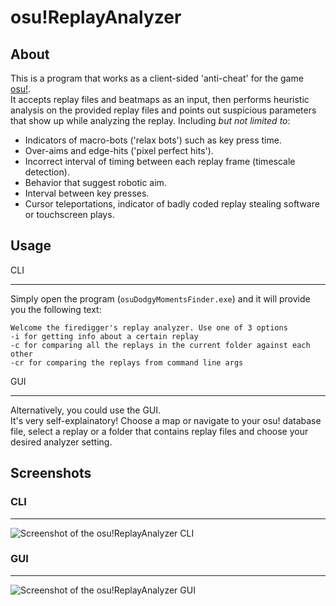 # osu!ReplayAnalyzer

About
--
This is a program that works as a client-sided 'anti-cheat' for the game [osu!](https://osu.ppy.sh/).  
It accepts replay files and beatmaps as an input, then performs heuristic analysis on the provided replay files and points out suspicious parameters that show up while analyzing the replay. Including *but not limited to*:

* Indicators of macro-bots ('relax bots') such as key press time.
* Over-aims and edge-hits ('pixel perfect hits').
* Incorrect interval of timing between each replay frame (timescale detection).
* Behavior that suggest robotic aim.
* Interval between key presses.
* Cursor teleportations, indicator of badly coded replay stealing software or touchscreen plays.

Usage
--
CLI
___
Simply open the program (`osuDodgyMomentsFinder.exe`) and it will provide you the following text:

	Welcome the firedigger's replay analyzer. Use one of 3 options
	-i for getting info about a certain replay
	-c for comparing all the replays in the current folder against each other
	-cr for comparing the replays from command line args

GUI
___
Alternatively, you could use the GUI.  
It's very self-explainatory! Choose a map or navigate to your osu! database file, select a replay or a folder that contains replay files and choose your desired analyzer setting.

Screenshots
--
### CLI
___
![Screenshot of the osu!ReplayAnalyzer CLI](https://i.imgur.com/OEsGmpe.png)

### GUI
___
![Screenshot of the osu!ReplayAnalyzer GUI](https://i.imgur.com/cIrzSG0.png)